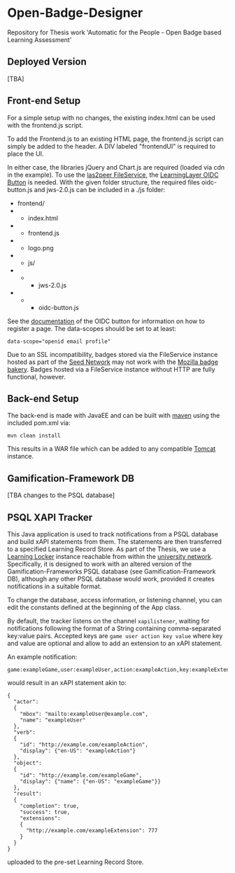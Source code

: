 # Open-Badge-Designer
Repository for Thesis work
'Automatic for the People - Open Badge based Learning Assessment'

## Deployed Version
[TBA]

## Front-end Setup
For a simple setup with no changes, the existing index.html can be used with the
frontend.js script.

To add the Frontend.js to an existing HTML page, the frontend.js script can simply
be added to the header. A DIV labeled "frontendUI" is required to place the UI.

In either case, the libraries jQuery and Chart.js are required (loaded via cdn in the example).
To use the [las2peer FileService](https://github.com/rwth-acis/las2peer-FileService), the [LearningLayer OIDC Button](https://github.com/learning-layers/openid-connect-button)
is needed.
With the given folder structure, the required files oidc-button.js and jws-2.0.js can be included
in a ./js folder:
- frontend/
- - index.html
- - frontend.js
- - logo.png
- - js/
- - - jws-2.0.js
- - - oidc-button.js

See the [documentation](https://github.com/learning-layers/openid-connect-button/blob/master/README.md) of the
OIDC button for information on how to register a page.
The data-scopes should be set to at least:
```
data-scope="openid email profile"
```

Due to an SSL incompatibility, badges stored via the FileService instance hosted as part of the
[Seed Network](https://las2peer.org/seed-network/) may not work with the [Mozilla badge bakery](http://bakery.openbadges.org/).
Badges hosted via a FileService instance without HTTP are fully functional, however.

## Back-end Setup
The back-end is made with JavaEE and can be built with [maven](https://maven.apache.org/) using the included pom.xml via:
```
mvn clean install
```
This results in a WAR file which can be added to any compatible [Tomcat](http://tomcat.apache.org/) instance.

## Gamification-Framework DB
[TBA changes to the PSQL database]

## PSQL XAPI Tracker
This Java application is used to track notifications from a PSQL database and build xAPI statements from them.
The statements are then transferred to a specified Learning Record Store.
As part of the Thesis, we use a [Learning Locker](https://learninglocker.net) instance reachable from within the [university network](http://cloud18.dbis.rwth-aachen.de).
Specifically, it is designed to work with an altered version of the Gamification-Frameworks PSQL database (see Gamification-Framework DB),
although any other PSQL database would work, provided it creates notifications in a suitable format.

To change the database, access information, or listening channel, you can edit 
the constants defined at the beginning of the App class.

By default, the tracker listens on the channel ```xapilistener```, waiting for
notifications following the format of a String containing comma-separated 
key:value pairs.
Accepted keys are ```game user action key value``` where key and value are optional
and allow to add an extension to an xAPI statement.

An example notification:
```
game:exampleGame,user:exampleUser,action:exampleAction,key:exampleExtension,value:777
```
would result in an xAPI statement akin to:
```
{
  "actor":
  {
    "mbox": "mailto:exampleUser@example.com",
    "name": "exampleUser"
  },
  "verb":
  {
    "id": "http://example.com/exampleAction",
    "display": {"en-US": "exampleAction"}
  },
  "object":
  {
    "id": "http://example.com/exampleGame",
    "display": {"name": {"en-US": "exampleGame"}}
  },
  "result":
  {
    "completion": true,
    "success": true,
    "extensions":
    {
      "http://example.com/exampleExtension": 777
    }
  }
}
```
uploaded to the pre-set Learning Record Store.
